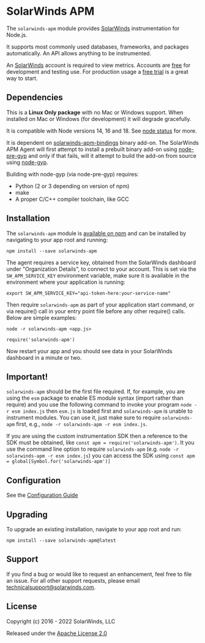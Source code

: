 # SolarWinds APM

The `solarwinds-apm` module provides [SolarWinds](https://www.solarwinds.com) instrumentation for Node.js.

It supports most commonly used databases, frameworks, and packages automatically. An
API allows anything to be instrumented.

An [SolarWinds](https://www.solarwinds.com) account is required to view metrics.
Accounts are [free](https://www.solarwinds.com) for development
and testing use. For production usage a [free trial](https://www.solarwinds.com)
is a great way to start.

## Dependencies

This is a **Linux Only package** with no Mac or Windows support. When installed on Mac or Windows (for development) it will degrade gracefully.

It is compatible with Node versions 14, 16 and 18. See [node status](https://github.com/nodejs/Release) for more.

It is dependent on [solarwinds-apm-bindings](https://github.com/solarwindscloud/solarwinds-bindings-node) binary add-on. The SolarWinds APM Agent will first attempt to install a prebuilt binary add-on using [node-pre-gyp](https://github.com/mapbox/node-pre-gyp) and only if that fails, will it attempt to build the add-on from source using [node-gyp](https://github.com/nodejs/node-gyp#on-unix).

Building with node-gyp (via node-pre-gyp) requires:

- Python (2 or 3 depending on version of npm)
- make
- A proper C/C++ compiler toolchain, like GCC

## Installation

The `solarwinds-apm` module is [available on npm](http://npmjs.org/package/solarwinds-apm) and can be installed
by navigating to your app root and running:

```
npm install --save solarwinds-apm
```

The agent requires a service key, obtained from the SolarWinds dashboard under "Organization Details",
to connect to your account.  This is set via the `SW_APM_SERVICE_KEY` environment variable, make
sure it is available in the environment where your application is running:

```
export SW_APM_SERVICE_KEY="api-token-here:your-service-name"
```

Then require `solarwinds-apm` as part of your application start command, or via require() call in your entry point file before any other require() calls. Below are simple examples:

```
node -r solarwinds-apm <app.js>
```

```
require('solarwinds-apm')
```

Now restart your app and you should see data in your SolarWinds dashboard in a minute or two.

## Important!

`solarwinds-apm` should be the first file required. If, for example, you are using the `esm`
package to enable ES module syntax (import rather than require) and you use the following
command to invoke your program `node -r esm index.js` then `esm.js` is loaded first and
`solarwinds-apm` is unable to instrument modules. You can use it, just make sure to require
`solarwinds-apm` first, e.g., `node -r solarwinds-apm -r esm index.js`.

If you are using the custom instrumentation SDK then a reference to the SDK must be obtained, 
like `const apm = require('solarwinds-apm')`. It you  use the command line option to require
`solarwinds-apm` (e.g. `node -r solarwinds-apm -r esm index.js`) you can access the SDK using
`const apm = global[Symbol.for('solarwinds-apm')]`

## Configuration

See the [Configuration Guide](https://github.com/solarwindscloud/solarwinds-apm-node/blob/main/CONFIGURATION.md)

## Upgrading

To upgrade an existing installation, navigate to your app root and run:

```
npm install --save solarwinds-apm@latest
```


## Support

If you find a bug or would like to request an enhancement, feel free to file
an issue. For all other support requests, please email technicalsupport@solarwinds.com.


## License

Copyright (c) 2016 - 2022 SolarWinds, LLC

Released under the [Apache License 2.0](http://www.apache.org/licenses/LICENSE-2.0)
